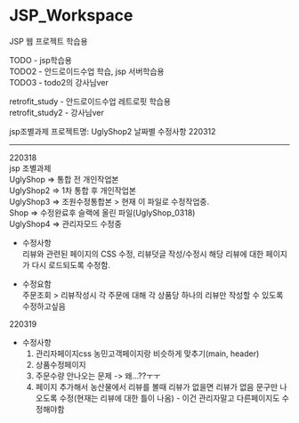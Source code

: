 # JSP_Workspace

JSP 웹 프로젝트 학습용

TODO - jsp학습용  
TODO2 - 안드로이드수업 학습, jsp 서버학습용  
TODO3 - todo2의 강사님ver

retrofit_study - 안드로이드수업 레트로핏 학습용  
retrofit_study2 - 강사님ver

jsp조별과제 프로젝트명: UglyShop2
날짜별 수정사항
220312

---

220318  
jsp 조별과제  
UglyShop => 통합 전 개인작업본  
UglyShop2 => 1차 통합 후 개인작업본  
UglyShop3 => 조원수정통합본 > 현재 이 파일로 수정작업중.  
Shop => 수정완료후 슬랙에 올린 파일(UglyShop_0318)  
UglyShop4 => 관리자모드 수정중

- 수정사항  
  리뷰와 관련된 페이지의 CSS 수정, 리뷰덧글 작성/수정시 해당 리뷰에 대한 페이지가 다시 로드되도록 수정함.

- 수정요함  
  주문조회 > 리뷰작성시 각 주문에 대해 각 상품당 하나의 리뷰만 작성할 수 있도록 수정하고싶음

220319

- 수정사항
  1. 관리자페이지css 농민고객페이지랑 비슷하게 맞추기(main, header)
  2. 상품수정페이지
  3. 주문수량 안나오는 문제 -> 왜...??ㅜㅜ
  4. 페이지 추가해서 농산물에서 리뷰를 볼때 리뷰가 없을면 리뷰가 없음 문구만 나오도록 수정(현재는 리뷰에 대한 틀이 나옴) - 이건 관리자말고 다른페이지도 수정해야함
